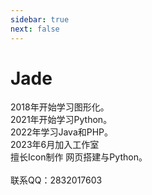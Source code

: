 ```yaml
---
sidebar: true
next: false
---  
```

# Jade
  2018年开始学习图形化。  
  2021年开始学习Python。  
  2022年学习Java和PHP。  
  2023年6月加入工作室  
  擅长Icon制作 网页搭建与Python。  
<br>
联系QQ：2832017603
